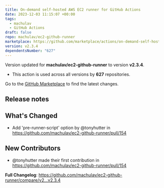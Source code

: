 ```yaml
---
title: On-demand self-hosted AWS EC2 runner for GitHub Actions
date: 2023-12-03 11:15:07 +00:00
tags:
  - machulav
  - GitHub Actions
draft: false
repo: machulav/ec2-github-runner
marketplace: https://github.com/marketplace/actions/on-demand-self-hosted-aws-ec2-runner-for-github-actions
version: v2.3.4
dependentsNumber: "627"
---
```



Version updated for **machulav/ec2-github-runner** to version **v2.3.4**.
- This action is used across all versions by **627** repositories.

Go to the [GitHub Marketplace](https://github.com/marketplace/actions/on-demand-self-hosted-aws-ec2-runner-for-github-actions) to find the latest changes.

## Release notes

## What's Changed
* Add 'pre-runner-script' option by @tonyhutter in https://github.com/machulav/ec2-github-runner/pull/154

## New Contributors
* @tonyhutter made their first contribution in https://github.com/machulav/ec2-github-runner/pull/154

**Full Changelog**: https://github.com/machulav/ec2-github-runner/compare/v2...v2.3.4
